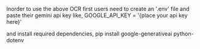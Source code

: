 Inorder to use the above OCR first users need to create an '.env' file 
and paste their gemini api key like, 
GOOGLE_API_KEY = '{place your api key here}'

and install required dependencies,
pip install google-generativeai python-dotenv
